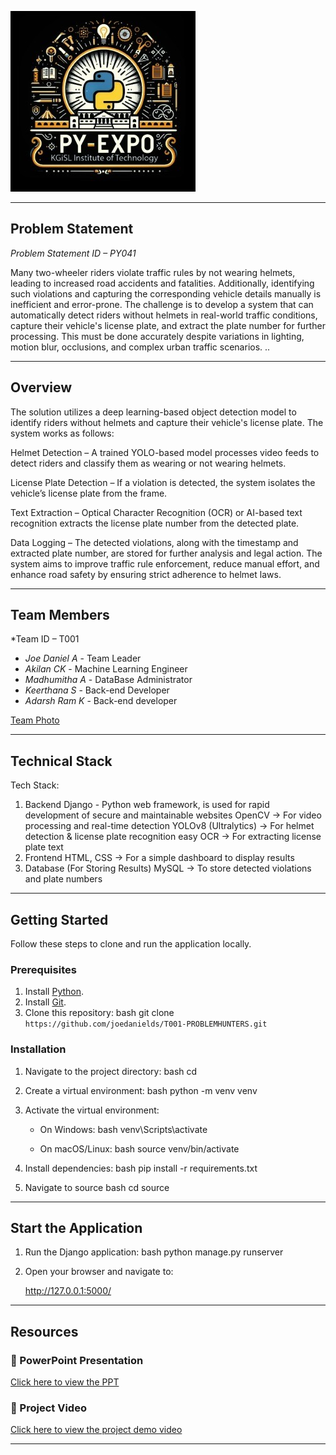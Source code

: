 ![PyExpo Logo](media/pyexpo-logo.png)

---

## Problem Statement

*Problem Statement ID – PY041*

Many two-wheeler riders violate traffic rules by not wearing helmets, leading to increased road accidents and fatalities. Additionally, identifying such violations and capturing the corresponding vehicle details manually is inefficient and error-prone. The challenge is to develop a system that can automatically detect riders without helmets in real-world traffic conditions, capture their vehicle's license plate, and extract the plate number for further processing. This must be done accurately despite variations in lighting, motion blur, occlusions, and complex urban traffic scenarios.
..

---

## Overview
The solution utilizes a deep learning-based object detection model to identify riders without helmets and capture their vehicle's license plate. The system works as follows:

Helmet Detection – A trained YOLO-based model processes video feeds to detect riders and classify them as wearing or not wearing helmets.

License Plate Detection – If a violation is detected, the system isolates the vehicle’s license plate from the frame.

Text Extraction – Optical Character Recognition (OCR) or AI-based text recognition extracts the license plate number from the detected plate.

Data Logging – The detected violations, along with the timestamp and extracted plate number, are stored for further analysis and legal action.
The system aims to improve traffic rule enforcement, reduce manual effort, and enhance road safety by ensuring strict adherence to helmet laws.


---

## Team Members

*Team ID – T001
- *Joe Daniel A* - Team Leader
- *Akilan CK* - Machine Learning Engineer
- *Madhumitha A* - DataBase Administrator
- *Keerthana S* - Back-end Developer
- *Adarsh Ram K* - Back-end developer


[Team Photo](media/T001.jpg)

---

## Technical Stack

Tech Stack:
1. Backend 
Django - Python web framework, is used for rapid development of secure and maintainable websites
OpenCV → For video processing and real-time detection
YOLOv8 (Ultralytics) → For helmet detection & license plate recognition
easy OCR → For extracting license plate text
2. Frontend
 HTML, CSS → For a simple dashboard to display results
3. Database (For Storing Results)
 MySQL → To store detected violations and plate numbers

---

## Getting Started

Follow these steps to clone and run the application locally.

### Prerequisites

1. Install [Python](https://www.python.org/downloads/).
2. Install [Git](https://git-scm.com/).
3. Clone this repository:
   bash
   git clone `https://github.com/joedanields/T001-PROBLEMHUNTERS.git`
   

### Installation

1. Navigate to the project directory:
   bash
   cd 
   
2. Create a virtual environment:
   bash
   python -m venv venv
   
3. Activate the virtual environment:
   - On Windows:
     bash
     venv\Scripts\activate
     
   - On macOS/Linux:
     bash
     source venv/bin/activate
     
4. Install dependencies:
   bash
   pip install -r requirements.txt
   
5. Navigate to source
   bash
   cd source
   

---

## Start the Application

1. Run the Django application:
   bash
   python manage.py runserver
   
2. Open your browser and navigate to:
   
   http://127.0.0.1:5000/
   

---



## Resources

### 📄 PowerPoint Presentation
[Click here to view the PPT](https://docs.google.com/presentation/d/1AdohcYIEaekxf3y7AZnf9Uo_uB4WrVGFtCxf4rmY7Ns/edit?usp=sharing)

### 🎥 Project Video
[Click here to view the project demo video](https://drive.google.com/drive/folders/1KV5k5c2acJsfdZ281jTK2JkdkIPZVAlV)


---
